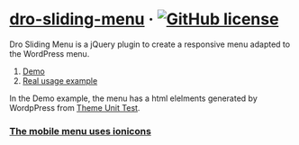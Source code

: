 # [dro-sliding-menu]() &middot; [![GitHub license](https://img.shields.io/badge/license-MIT-blue.svg)](https://github.com/younes-dro/dro-sliding-menu/blob/master/LICENSE)
Dro Sliding Menu is a jQuery plugin to create a responsive menu adapted to the WordPress menu.

 1. <a href="https://farah.123.fr/dro-sliding-menu/">Demo</a>
 2. <a href="https://alan-pizza.fr/">Real usage example</a>

In the Demo example, the menu has a html elelments  generated by WordpPress from [Theme Unit Test](https://codex.wordpress.org/Theme_Unit_Test).
### [The mobile menu uses ionicons](https://github.com/ionic-team/ionicons)
